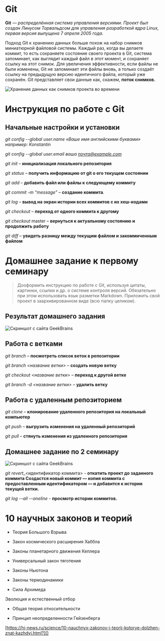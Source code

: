 # Git

**Git**
 *— распределённая система управления версиями. Проект был создан Линусом Торвальдсом для управления разработкой ядра Linux, первая версия выпущена 7 апреля 2005 года.*

Подход Git к хранению данных больше похож на набор снимков миниатюрной файловой системы. Каждый раз, когда вы делаете коммит, то есть сохраняете состояние своего проекта в Git, система запоминает, как выглядит каждый файл в этот момент, и сохраняет ссылку на этот снимок. Для увеличения эффективности, если файлы не были изменены, Git не запоминает эти файлы вновь, а только создаёт ссылку на предыдущую версию идентичного файла, который уже сохранён. Git представляет свои данные как, скажем, 
**поток снимков.**

![Хранение данных как снимков проекта во времени](picture5.png)

# Инструкция по работе с Git


## Начальные настройки и установки

*git config --global user.name «Ваше имя английскими буквами»  например: Konstantin*

*git config --global user.email ваша почта@example.com*

*git init* – **инициализация локального репозитория**

*git status* – **получить информацию от git о его текущем состоянии**

*git add* – **добавить файл или файлы к следующему коммиту**

*git commit -m “message”* – **создание коммита**.

*git log* – **вывод на экран истории всех коммитов с их хеш-кодами**

*git checkout* – **переход от одного коммита к другому**

*git checkout* master – **вернуться к актуальному состоянию и продолжить работу**

*git diff* – **увидеть разницу между текущим файлом и закоммиченным файлом**

# Домашнее задание к первому семинару

> Дооформить инструкцию по работе с Git, используя цитаты, картинки, ссылки и др. о системе контроля версий. Обязательно при этом использовать язык разметки Markdown. Приложить свой проект в заархивированном виде (всю папку целиком).

## Результат домашнего задания

![Скриншот с сайта GeekBrains](resulthomework.png)

## Работа с ветками

*git branch* – **посмотреть список веток в репозитории**

*git branch <название ветки>* – **создать новую ветку**

*git checkout <название ветки>* – **переход к другой ветке**

*git branch -d <название ветки>* – **удалить ветку**

## Работа с удаленным репозиторием

*git clone* – **клонирование удаленного репозитория на локальный компьютер**

*git push* – **выгрузить изменения на удаленный репозиторий**

*git pull* – **стянуть изменения из удаленного репозитория**
## Домашнее задание по 2 семинару

![Скриншот с сайта GeekBrains](homework2.png)

*git revert*_<идентификатор коммита> - **откатить проект до заданного коммита  Создастся новый коммит — копия коммита с предоставленным идентификатором — и добавится к истории текущей ветки.**

*git log --all --oneline* - **просмотр истории коммитов.**

# 10 научных законов и теорий

* Теория Большого Взрыва

* Закон космического расширения Хаббла

* Законы планетарного движения Кеплера

* Универсальный закон тяготения

* Законы Ньютона

* Законы термодинамики

* Сила Архимеда

Эвoлюция и естественный отбор

* Общая теория относительности

* Принцип неопределенности Гейзенберга

[https://hi-news.ru/science/10-nauchnyx-zakonov-i-teorij-kotorye-dolzhen-znat-kazhdyj.html?]()
